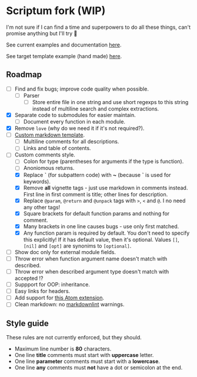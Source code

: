 # Scriptum fork (WIP)

I'm not sure if I can find a time and superpowers to do all these things,
can't promise anything but I'll try 🤡

See current examples and documentation [here](doc/README.md).

See target template example (hand made)
[here](https://github.com/lua-rocks/object).

## Roadmap

- [ ] Find and fix bugs; improve code quality when possible.
  - [ ] Parser
    - [ ] Store entire file in one string and use short regexps to this string
      instead of multiline search and complex extractions.
- [x] Separate code to submodules for easier maintain.
  - [ ] Document every function in each module.
- [x] Remove `love` (why do we need it if it's not required?).
- [ ] [Custom markdown template](https://github.com/lua-rocks/object).
  - [ ] Multiline comments for all descriptions.
  - [ ] Links and table of contents.
- [ ] Custom comments style.
  - [ ] Colon for type (parentheses for arguments if the type is function).
  - [ ] Anoniomous returns.
  - [x] Replace **\`** (for subpattern code) with **~**
    (because **`** is used for keywords).
  - [x] Remove **all** vignette tags - just use markdown in comments instead.
    First line in first comment is title; other lines for description.
  - [x] Replace `@param`, `@return` and `@unpack` tags with `>`, `<` and `@`.
    I no need any other tags!
  - [x] Square brackets for default function params and nothing for comment.
  - [x] Many brackets in one line causes bugs - use only first matched.
  - [x] Any function param is required by default. You don't need to
    specify this explicitly! If it has default value, then it's optional.
    Values `[]`, `[nil]` and `[opt]` are synonims to `[optional]`.
- [ ] Show doc only for external module fields.
- [ ] Throw error when function argument name doesn't match with described.
- [ ] Throw error when described argument type doesn't match with accepted !?
- [ ] Suppport for OOP: inheritance.
- [ ] Easy links for headers.
- [ ] Add support for
    [this Atom extension](https://github.com/dapetcu21/atom-autocomplete-lua).
- [ ] Clean markdown:
    no [markdownlint](https://github.com/DavidAnson/markdownlint) warnings.

## Style guide

These rules are not currently enforced, but they should.

- Maximum line number is **80** characters.
- One line **title** comments must start with **uppercase** letter.
- One line **parameter** comments must start with a **lowercase**.
- One line **any** comments must **not** have a dot or semicolon at the end.
